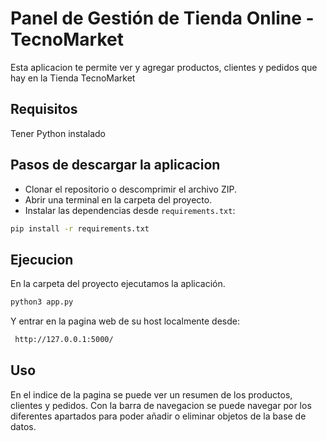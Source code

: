 # Panel de Gestión de Tienda Online - TecnoMarket

Esta aplicacion te permite ver y agregar productos, clientes y pedidos que hay en la Tienda TecnoMarket

## Requisitos

Tener Python instalado

## Pasos de descargar la aplicacion

- Clonar el repositorio o descomprimir el archivo ZIP.
- Abrir una terminal en la carpeta del proyecto.
- Instalar las dependencias desde `requirements.txt`:

```bash
pip install -r requirements.txt
```


## Ejecucion

En la carpeta del proyecto ejecutamos la aplicación.

```bash
python3 app.py
```
Y entrar en la pagina web de su host localmente desde:

```bash
 http://127.0.0.1:5000/
```

## Uso

En el indice de la pagina se puede ver un resumen de los productos, clientes y pedidos. Con la barra de navegacion se puede navegar por los diferentes apartados para poder añadir o eliminar objetos de la base de datos.